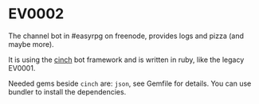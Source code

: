 EV0002
======

The channel bot in #easyrpg on freenode, provides logs and pizza (and maybe more).

It is using the [cinch](https://github.com/cinchrb/cinch) bot framework and is
written in ruby, like the legacy EV0001.

Needed gems beside `cinch` are: `json`, see Gemfile for details.
You can use bundler to install the dependencies.
